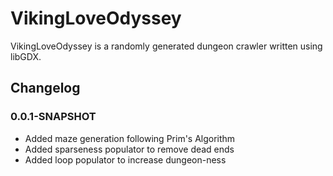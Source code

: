# VikingLoveOdyssey
VikingLoveOdyssey is a randomly generated dungeon crawler written using libGDX.

## Changelog
### 0.0.1-SNAPSHOT
* Added maze generation following Prim's Algorithm
* Added sparseness populator to remove dead ends
* Added loop populator to increase dungeon-ness